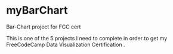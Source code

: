 # myBarChart
Bar-Chart project for FCC cert

This is one of the 5 projects I need to complete in order to get my FreeCodeCamp Data Visualization Certification .
